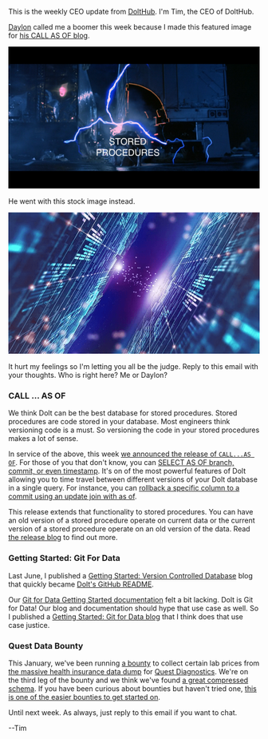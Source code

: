 This is the weekly CEO update from [DoltHub](https://www.dolthub.com/). I'm Tim, the CEO of DoltHub. 

[Daylon](https://www.dolthub.com/team#daylon) called me a boomer this week because I made this featured image for [his CALL AS OF blog](https://www.dolthub.com/blog/2023-01-18-unlocking-time-travel/).

[![Time travel on stored procedures](../images/time-travel.png)](https://www.dolthub.com/blog/2023-01-18-unlocking-time-travel/)

He went with this stock image instead.

[![Time travel on stored procedures](../images/cooldata.png)](https://www.dolthub.com/blog/2023-01-18-unlocking-time-travel/)

It hurt my feelings so I'm letting you all be the judge. Reply to this email with your thoughts. Who is right here? Me or Daylon?

### CALL ... AS OF

We think Dolt can be the best database for stored procedures. Stored procedures are code stored in your database. Most engineers think versioning code is a must. So versioning the code in your stored procedures makes a lot of sense. 

In service of the above, this week [we announced the release of `CALL...AS OF`](https://www.dolthub.com/blog/2023-01-18-unlocking-time-travel/). For those of you that don't know, you can [SELECT AS OF branch, commit, or even timestamp](https://docs.dolthub.com/sql-reference/version-control/querying-history#querying-past-snapshots-with-as-of). It's on of the most powerful features of Dolt allowing you to time travel between different versions of your Dolt database in a single query. For instance, you can [rollback a specific column to a commit using an update join with as of](https://www.dolthub.com/blog/2022-09-23-dolt-rollback-options/#partial-rollback-using-sql).


This release extends that functionality to stored procedures. You can have an old version of a stored procedure operate on current data or the current version of a stored procedure operate on an old version of the data. Read [the release blog](https://www.dolthub.com/blog/2023-01-18-unlocking-time-travel/) to find out more.

### Getting Started: Git For Data

Last June, I published a [Getting Started: Version Controlled Database](https://www.dolthub.com/blog/2022-06-13-version-controllled-database-getting-started/) blog that quickly became [Dolt's GitHub README](https://github.com/dolthub/dolt).

Our [Git for Data Getting Started documentation](https://docs.dolthub.com/introduction/getting-started/git-for-data) felt a bit lacking. Dolt is Git for Data! Our blog and documentation should hype that use case as well. So I published a [Getting Started: Git for Data blog]() that I think does that use case justice.

### Quest Data Bounty

This January, we've been running [a bounty](https://www.dolthub.com/repositories/dolthub/quest-small) to collect certain lab prices from [the massive health insurance data dump](https://www.dolthub.com/blog/2022-09-02-a-trillion-prices/) for [Quest Diagnostics](https://www.questdiagnostics.com/). We're on the third leg of the bounty and we think we've found [a great compressed schema](https://www.dolthub.com/blog/2023-01-11-mrf-data-deduplication/). If you have been curious about bounties but haven't tried one, [this is one of the easier bounties to get started on](https://www.dolthub.com/repositories/dolthub/quest-small).

Until next week. As always, just reply to this email if you want to chat.

--Tim
